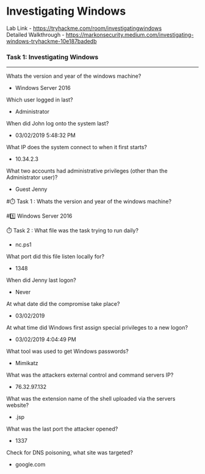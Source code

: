 # Investigating Windows

Lab Link - <https://tryhackme.com/room/investigatingwindows><br>
Detailed Walkthrough - <https://markonsecurity.medium.com/investigating-windows-tryhackme-10e187badedb>

### Task 1: Investigating Windows
-------------------------------
Whats the version and year of the windows machine?
- Windows Server 2016

Which user logged in last?
- Administrator

When did John log onto the system last?
- 03/02/2019 5:48:32 PM

What IP does the system connect to when it first starts?
- 10.34.2.3

What two accounts had administrative privileges (other than the Administrator user)?
- Guest Jenny

#⏱️ Task 1 :  Whats the version and year of the windows machine?

#1️⃣ Windows Server 2016

⏱️ Task 2 : What file was the task trying to run daily?
- nc.ps1

What port did this file listen locally for?
- 1348

When did Jenny last logon?
- Never

At what date did the compromise take place?
- 03/02/2019

At what time did Windows first assign special privileges to a new logon?
- 03/02/2019 4:04:49 PM

What tool was used to get Windows passwords?
- Mimikatz

What was the attackers external control and command servers IP?
- 76.32.97.132

What was the extension name of the shell uploaded via the servers website?
- .jsp

What was the last port the attacker opened?
- 1337

Check for DNS poisoning, what site was targeted?
- google.com
